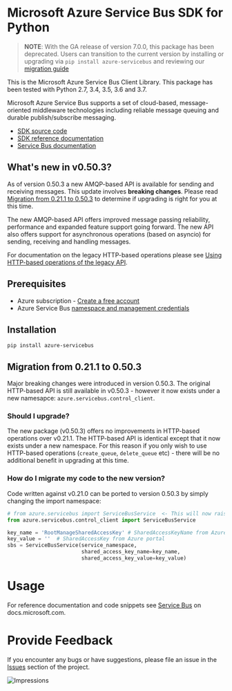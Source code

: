 # Microsoft Azure Service Bus SDK for Python

> **NOTE**: With the GA release of version 7.0.0, this package has been deprecated.
> Users can transition to the current version by installing or upgrading via `pip install azure-servicebus` and reviewing our [migration guide](https://github.com/Azure/azure-sdk-for-python/blob/master/sdk/servicebus/azure-servicebus/migration_guide.md)

This is the Microsoft Azure Service Bus Client Library.
This package has been tested with Python 2.7, 3.4, 3.5, 3.6 and 3.7.

Microsoft Azure Service Bus supports a set of cloud-based, message-oriented middleware technologies including reliable message queuing and durable publish/subscribe messaging.

* [SDK source code](https://github.com/Azure/azure-sdk-for-python/tree/servicebus_v0.50.3/sdk/servicebus/azure-servicebus)
* [SDK reference documentation](https://azuresdkdocs.blob.core.windows.net/$web/python/azure-servicebus/0.50.3/index.html)
* [Service Bus documentation](https://docs.microsoft.com/azure/service-bus-messaging/)


## What's new in v0.50.3?

As of version 0.50.3 a new AMQP-based API is available for sending and receiving messages. This update involves **breaking changes**.
Please read [Migration from 0.21.1 to 0.50.3](#migration-from-0211-to-0503) to determine if upgrading is
right for you at this time.

The new AMQP-based API offers improved message passing reliability, performance and expanded feature support going forward.
The new API also offers support for asynchronous operations (based on asyncio) for sending, receiving and handling messages.

For documentation on the legacy HTTP-based operations please see [Using HTTP-based operations of the legacy API](https://docs.microsoft.com/python/api/overview/azure/servicebus?view=azure-python#using-http-based-operations-of-the-legacy-api).


## Prerequisites

* Azure subscription - [Create a free account](https://azure.microsoft.com/free/)
* Azure Service Bus [namespace and management credentials](https://docs.microsoft.com/azure/service-bus-messaging/service-bus-create-namespace-portal)


## Installation

```shell
pip install azure-servicebus
```

## Migration from 0.21.1 to 0.50.3

Major breaking changes were introduced in version 0.50.3.
The original HTTP-based API is still available in v0.50.3 - however it now exists under a new namesapce: `azure.servicebus.control_client`.

### Should I upgrade?

The new package (v0.50.3) offers no improvements in HTTP-based operations over v0.21.1. The HTTP-based API is identical except that it now
exists under a new namespace. For this reason if you only wish to use HTTP-based operations (`create_queue`, `delete_queue` etc) - there will be
no additional benefit in upgrading at this time.


### How do I migrate my code to the new version?

Code written against v0.21.0 can be ported to version 0.50.3 by simply changing the import namespace:

```python
# from azure.servicebus import ServiceBusService  <- This will now raise an ImportError
from azure.servicebus.control_client import ServiceBusService

key_name = 'RootManageSharedAccessKey' # SharedAccessKeyName from Azure portal
key_value = ''  # SharedAccessKey from Azure portal
sbs = ServiceBusService(service_namespace,
                        shared_access_key_name=key_name,
                        shared_access_key_value=key_value)
```


# Usage

For reference documentation and code snippets see [Service Bus](https://docs.microsoft.com/python/api/overview/azure/servicebus)
on docs.microsoft.com.


# Provide Feedback

If you encounter any bugs or have suggestions, please file an issue in the
[Issues](https://github.com/Azure/azure-sdk-for-python/issues)
section of the project.


![Impressions](https://azure-sdk-impressions.azurewebsites.net/api/impressions/azure-sdk-for-python%2Fazure-servicebus%2FREADME.png)
